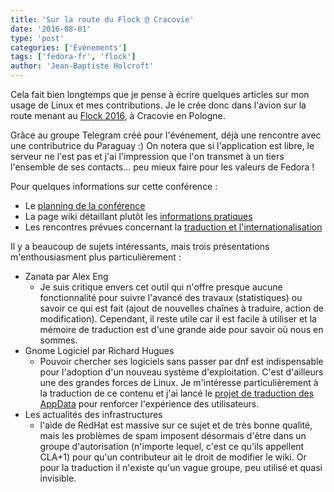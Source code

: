 ```yaml
---
title: 'Sur la route du Flock @ Cracovie'
date: '2016-08-01'
type: 'post'
categories: ['Événements']
tags: ['fedora-fr', 'flock']
author: 'Jean-Baptiste Holcroft'
---
```


Cela fait bien longtemps que je pense à écrire quelques articles sur mon usage de Linux et mes contributions.
Je le crée donc dans l'avion sur la route menant au [Flock 2016](http://flocktofedora.org/), à Cracovie en Pologne.

Grâce au groupe Telegram créé pour l'événement, déjà une rencontre avec une contributrice du Paraguay :)
On notera que si l'application est libre, le serveur ne l'est pas et j'ai l'impression que l'on transmet à un tiers l'ensemble de ses contacts... peu mieux faire pour les valeurs de Fedora !

Pour quelques informations sur cette conférence :

* Le [planning de la conférence](https://flock2016.sched.org)
* La page wiki détaillant plutôt les [informations pratiques](https://fedoraproject.org/wiki/Flock2016-Krakow-proposal)
* Les rencontres prévues concernant la [traduction et l'internationalisation](https://fedoraproject.org/wiki/G11N/Meetup_Flock_2016)

Il y a beaucoup de sujets intéressants, mais trois présentations m'enthousiasment plus particulièrement :

* Zanata par Alex Eng
	* Je suis critique envers cet outil qui n'offre presque aucune fonctionnalité pour suivre l'avancé des travaux (statistiques) ou savoir ce qui est fait (ajout de nouvelles chaînes à traduire, action de modification). Cependant, il reste utile car il est facile à utiliser et la mémoire de traduction est d'une grande aide pour savoir où nous en sommes.
* Gnome Logiciel par Richard Hugues
	* Pouvoir chercher ses logiciels sans passer par dnf est indispensable pour l'adoption d'un nouveau système d'exploitation. C'est d'ailleurs une des grandes forces de Linux. Je m'intéresse particulièrement à la traduction de ce contenu et j'ai lancé le [projet de traduction des AppData](https://jibecfed.fedorapeople.org/l10n/appdata-fr/) pour renforcer l'expérience des utilisateurs.
* Les actualités des infrastructures
	* l'aide de RedHat est massive sur ce sujet et de très bonne qualité, mais les problèmes de spam imposent désormais d'être dans un groupe d'autorisation (n'importe lequel, c'est ce qu'ils appellent CLA+1) pour qu'un contributeur ait le droit de modifier le wiki. Or pour la traduction il n'existe qu'un vague groupe, peu utilisé et quasi invisible.
